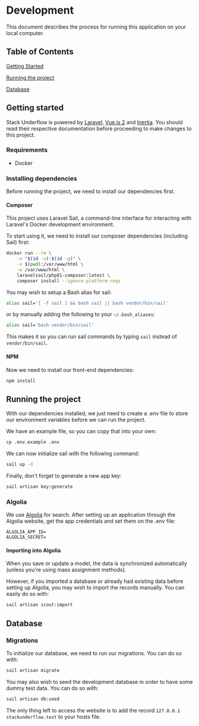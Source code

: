 # Development

This document describes the process for running this application on your local computer.

## Table of Contents

[Getting Started](#getting-started)

[Running the project](#running-the-project)

[Database](#database)

## Getting started

Stack Underflow is powered by [Laravel](https://laravel.com/), [Vue.js 2](https://v2.vuejs.org/) and [Inertia](https://inertiajs.com/). You should read their respective documentation before proceeding to make changes to this project.

### Requirements

* Docker

### Installing dependencies

Before running the project, we need to install our dependencies first.

#### Composer

This project uses Laravel Sail, a command-line interface for interacting with Laravel's Docker development environment.

To start using it, we need to install our composer dependencies (including Sail) first:

```bash
docker run --rm \
    -u "$(id -u):$(id -g)" \
    -v $(pwd):/var/www/html \
    -w /var/www/html \
    laravelsail/php81-composer:latest \
    composer install --ignore-platform-reqs
```

You may wish to setup a Bash alias for sail:

```bash
alias sail='[ -f sail ] && bash sail || bash vendor/bin/sail'
```

or by manually adding the following to your `~/.bash_aliases`:

```bash
alias sail='bash vendor/bin/sail'
```

This makes it so you can run sail commands by typing `sail` instead of `vendor/bin/sail`.

#### NPM

Now we need to install our front-end dependencies:

```bash
npm install
```

## Running the project

With our dependencies installed, we just need to create a .env file to store our environment variables before we can run the project.

We have an example file, so you can copy that into your own:

```bash
cp .env.example .env
```

We can now initialize sail with the following command:

```bash
sail up -d
```

Finally, don't forget to generate a new app key:

```bash
sail artisan key:generate
```

### Algolia

We use [Algolia](https://www.algolia.com/) for search. After setting up an application through the Algolia website, get the app credentials and set them on the .env file:

```dotenv
ALGOLIA_APP_ID=
ALGOLIA_SECRET=
```

#### Importing into Algolia

When you save or update a model, the data is synchronized automatically (unless you're using mass assignment methods).

However, if you imported a database or already had existing data before setting up Algolia, you may wish to import the records manually. You can easily do so with:

```bash
sail artisan scout:import
```

## Database

### Migrations

To initialize our database, we need to run our migrations. You can do so with:

```bash
sail artisan migrate
```

You may also wish to seed the development database in order to have some dummy test data. You can do so with:

```bash
sail artisan db:seed
```

The only thing left to access the website is to add the record `127.0.0.1 stackunderflow.test` to your hosts file.
